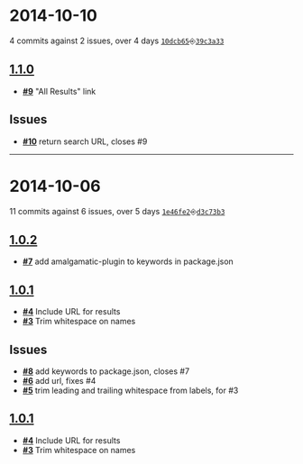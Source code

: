# 2014-10-10
4 commits against 2 issues, over 4 days [`10dcb65`](https://github.com/ucsf-ckm/amalgamatic-ucsflibdbs/commit/10dcb65)⎆[`39c3a33`](https://github.com/ucsf-ckm/amalgamatic-ucsflibdbs/commit/39c3a33)

## [**1.1.0**](https://github.com/ucsf-ckm/amalgamatic-ucsflibdbs/issues?milestone=3&state=closed)
- [**#9**](https://github.com/ucsf-ckm/amalgamatic-ucsflibdbs/issues/9) &quot;All Results&quot; link


## Issues
- [**#10**](https://github.com/ucsf-ckm/amalgamatic-ucsflibdbs/issues/10) return search URL, closes #9

---


# 2014-10-06
11 commits against 6 issues, over 5 days [`1e46fe2`](https://github.com/ucsf-ckm/amalgamatic-ucsflibdbs/commit/1e46fe2)⎆[`d3c73b3`](https://github.com/ucsf-ckm/amalgamatic-ucsflibdbs/commit/d3c73b3)

## [**1.0.2**](https://github.com/ucsf-ckm/amalgamatic-ucsflibdbs/issues?milestone=2&state=closed)
- [**#7**](https://github.com/ucsf-ckm/amalgamatic-ucsflibdbs/issues/7) add amalgamatic-plugin to keywords in package.json

## [**1.0.1**](https://github.com/ucsf-ckm/amalgamatic-ucsflibdbs/issues?milestone=1&state=closed)
- [**#4**](https://github.com/ucsf-ckm/amalgamatic-ucsflibdbs/issues/4) Include URL for results
- [**#3**](https://github.com/ucsf-ckm/amalgamatic-ucsflibdbs/issues/3) Trim whitespace on names


## Issues
- [**#8**](https://github.com/ucsf-ckm/amalgamatic-ucsflibdbs/issues/8) add keywords to package.json, closes #7
- [**#6**](https://github.com/ucsf-ckm/amalgamatic-ucsflibdbs/issues/6) add url, fixes #4
- [**#5**](https://github.com/ucsf-ckm/amalgamatic-ucsflibdbs/issues/5) trim leading and trailing whitespace from labels, for #3


## [**1.0.1**](https://github.com/ucsf-ckm/amalgamatic-ucsflibdbs/issues?milestone=1&state=closed)
- [**#4**](https://github.com/ucsf-ckm/amalgamatic-ucsflibdbs/issues/4) Include URL for results
- [**#3**](https://github.com/ucsf-ckm/amalgamatic-ucsflibdbs/issues/3) Trim whitespace on names

